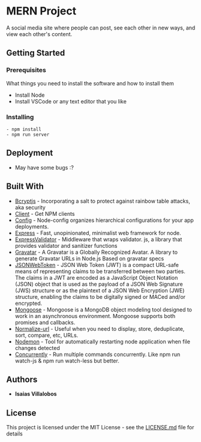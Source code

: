 # MERN Project

A social media site where people can post,
see each other in new ways, and view each other's 
content.
## Getting Started



### Prerequisites

What things you need to install the software and how to install them

- Install Node 
- Install VSCode or any text editor that you like

### Installing

```
- npm install
- npm run server 
```

## Deployment

- May have some bugs :?

## Built With

* [Bcryptjs](github.com/dcodeIO/bcrypt.js) - Incorporating a salt to protect against rainbow table attacks, aka security
* [Client](github.com/ContinuumBridge/client) - Get NPM clients
* [Config](github.com/lorenwest/node-config) - Node-config organizes hierarchical configurations for your app deployments.
* [Express](github.com/expressjs/express) - Fast, unopinionated, minimalist web framework for node.
* [ExpressValidator](github.com/express-validator/express-validator) - Middleware that wraps validator. js, a library that provides validator and sanitizer functions
* [Gravatar](github.com/emerleite/node-gravatar) - A Gravatar is a Globally Recognized Avatar. A library to generate Gravatar URLs in Node.js Based on gravatar specs 
* [JSONWebToken](github.com/auth0/node-jsonwebtoken) - JSON Web Token (JWT) is a compact URL-safe means of representing claims to be transferred between two parties. The claims in a JWT are encoded as a JavaScript Object Notation (JSON) object that is used as the payload of a JSON Web Signature (JWS) structure or as the plaintext of a JSON Web Encryption (JWE) structure, enabling the claims to be digitally signed or MACed and/or encrypted.
* [Mongoose](https://rometools.github.io/rome/) - Mongoose is a MongoDB object modeling tool designed to work in an asynchronous environment. Mongoose supports both promises and callbacks.
* [Normalize-url](github.com/sindresorhus/normalize-url) - Useful when you need to display, store, deduplicate, sort, compare, etc, URLs.
* [Nodemon](github.com/remy/nodemon) - Tool for automatically restarting node application when file changes detected
* [Concurrently](github.com/kimmobrunfeldt/concurrently) - Run multiple commands concurrently. Like npm run watch-js & npm run watch-less but better.


## Authors

* **Isaias Villalobos** 

## License

This project is licensed under the MIT License - see the [LICENSE.md](LICENSE.md) file for details
